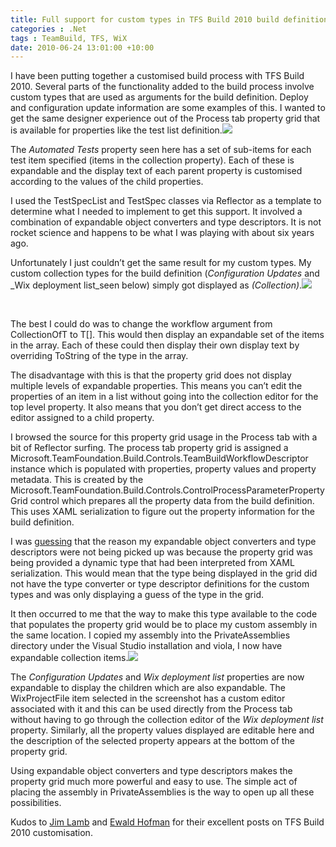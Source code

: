 ```yaml
---
title: Full support for custom types in TFS Build 2010 build definition editor
categories : .Net
tags : TeamBuild, TFS, WiX
date: 2010-06-24 13:01:00 +10:00
---
```


I have been putting together a customised build process with TFS Build 2010. Several parts of the functionality added to the build process involve custom types that are used as arguments for the build definition. Deploy and configuration update information are some examples of this. I wanted to get the same designer experience out of the Process tab property grid that is available for properties like the test list definition.![][0]

The _Automated Tests_ property seen here has a set of sub-items for each test item specified (items in the collection property). Each of these is expandable and the display text of each parent property is customised according to the values of the child properties.

I used the TestSpecList and TestSpec classes via Reflector as a template to determine what I needed to implement to get this support. It involved a combination of expandable object converters and type descriptors. It is not rocket science and happens to be what I was playing with about six years ago.

Unfortunately I just couldn’t get the same result for my custom types. My custom collection types for the build definition (_Configuration Updates_ and _Wix deployment list_seen below) simply got displayed as _(Collection)_.![][1]

&#160;

The best I could do was to change the workflow argument from CollectionOfT to T[]. This would then display an expandable set of the items in the array. Each of these could then display their own display text by overriding ToString of the type in the array.

The disadvantage with this is that the property grid does not display multiple levels of expandable properties. This means you can’t edit the properties of an item in a list without going into the collection editor for the top level property. It also means that you don’t get direct access to the editor assigned to a child property.

I browsed the source for this property grid usage in the Process tab with a bit of Reflector surfing. The process tab property grid is assigned a Microsoft.TeamFoundation.Build.Controls.TeamBuildWorkflowDescriptor instance which is populated with properties, property values and property metadata. This is created by the Microsoft.TeamFoundation.Build.Controls.ControlProcessParameterPropertyGrid control which prepares all the property data from the build definition. This uses XAML serialization to figure out the property information for the build definition.

I was [guessing][2] that the reason my expandable object converters and type descriptors were not being picked up was because the property grid was being provided a dynamic type that had been interpreted from XAML serialization. This would mean that the type being displayed in the grid did not have the type converter or type descriptor definitions for the custom types and was only displaying a guess of the type in the grid.

It then occurred to me that the way to make this type available to the code that populates the property grid would be to place my custom assembly in the same location. I copied my assembly into the PrivateAssemblies directory under the Visual Studio installation and viola, I now have expandable collection items.![][3]

The _Configuration Updates_ and _Wix deployment list_ properties are now expandable to display the children which are also expandable. The WixProjectFile item selected in the screenshot has a custom editor associated with it and this can be used directly from the Process tab without having to go through the collection editor of the _Wix deployment list_ property. Similarly, all the property values displayed are editable here and the description of the selected property appears at the bottom of the property grid.

Using expandable object converters and type descriptors makes the property grid much more powerful and easy to use. The simple act of placing the assembly in PrivateAssemblies is the way to open up all these possibilities.

Kudos to [Jim Lamb][4] and [Ewald Hofman][5] for their excellent posts on TFS Build 2010 customisation.

[0]: /files/image_19.png
[1]: /files/image_20.png
[2]: http://social.msdn.microsoft.com/Forums/en-US/tfsbuild/thread/624bbb4b-9996-4945-bb82-56e72a718b9f
[3]: /files/image_21.png
[4]: http://blogs.msdn.com/b/jimlamb/archive/2010/02/12/how-to-create-a-custom-workflow-activity-for-tfs-build-2010.aspx
[5]: http://www.ewaldhofman.nl/?tag=/build+2010+customization
